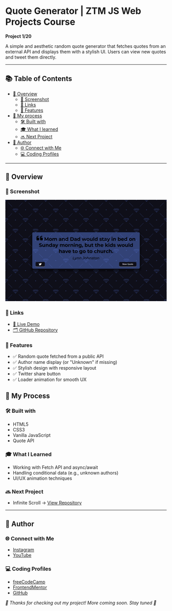 # Quote Generator | ZTM JS Web Projects Course

**Project 1/20**

A simple and aesthetic random quote generator that fetches quotes from an external API and displays them with a stylish UI. Users can view new quotes and tweet them directly.

---

## 📚 Table of Contents

- [🔎 Overview](#-overview)
  - [📸 Screenshot](#-screenshot)
  - [🔗 Links](#-links)
  - [📌 Features](#-features)
- [🧠 My process](#-my-process)
  - [🛠️ Built with](#️-built-with)
  - [🎓 What I learned](#-what-i-learned)
  - [🔜 Next Project](#-next-project)
- [👤 Author](#-author)
  - [🌐 Connect with Me](#-connect-with-me)
  - [💻 Coding Profiles](#-coding-profiles)

---

## 🔎 Overview

### 📸 Screenshot

![](./assets/screenshot.jpg)

### 🔗 Links

 - [🔴 Live Demo](https://dalascript.github.io/quote-generator/)
 - [🗂️ GitHub Repository](https://github.com/DalaScript/quote-generator)

### 📌 Features

 - ✅ Random quote fetched from a public API
 - ✅ Author name display (or "Unknown" if missing)
 - ✅ Stylish design with responsive layout
 - ✅ Twitter share button
 - ✅ Loader animation for smooth UX

## 🧠 My Process

### 🛠️ Built with

 - HTML5
 - CSS3
 - Vanilla JavaScript
 - Quote API

### 🎓 What I Learned

 - Working with Fetch API and async/await
 - Handling conditional data (e.g., unknown authors)
 - UI/UX animation techniques

### 🔜 Next Project

 - Infinite Scroll → [View Repository](https://github.com/DalaScript/infinite-scroll)

---

## 👤 Author

### 🌐 Connect with Me

 - [Instagram](https://www.instagram.com/DalaScript)
 - [YouTube](https://www.youtube.com/@DalaScript)

### 💻 Coding Profiles

 - [freeCodeCamp](https://www.freecodecamp.org/DalaScript)
 - [FrontendMentor](https://www.frontendmentor.io/profile/DalaScript)
 - [GitHub](https://github.com/DalaScript)

*🙌 Thanks for checking out my project! More coming soon. Stay tuned 🚀*